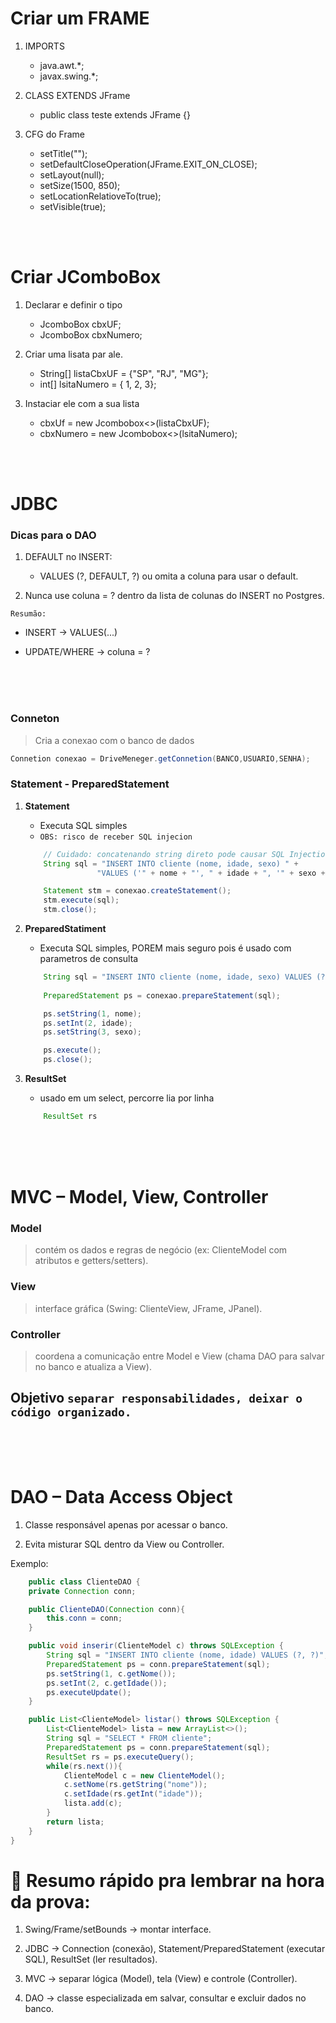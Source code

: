 # Criar um FRAME

1. IMPORTS
    -   java.awt.*;
    -   javax.swing.*;

2. CLASS EXTENDS JFrame
    -   public class teste extends JFrame {}

3. CFG do Frame
    -   setTitle("");
    -   setDefaultCloseOperation(JFrame.EXIT_ON_CLOSE);
    -   setLayout(null);
    -   setSize(1500, 850);
    -   setLocationRelatioveTo(true);
    -   setVisible(true);




<br><br>

# Criar JComboBox

1. Declarar e definir o tipo 
    -   JcomboBox<String> cbxUF;
    -   JcomboBox<int> cbxNumero;


2. Criar uma lisata par ale.
    -   String[] listaCbxUF = {"SP", "RJ", "MG"};
    -   int[] lsitaNumero = { 1, 2, 3};

3. Instaciar ele com a sua lista
    -   cbxUf = new Jcombobox<>(listaCbxUF);
    -   cbxNumero = new Jcombobox<>(lsitaNumero);





<br><br>

# JDBC

### Dicas para o DAO

1. DEFAULT no INSERT: 
    -   VALUES (?, DEFAULT, ?) ou omita a coluna para usar o default.

2. Nunca use coluna = ? dentro da lista de colunas do INSERT no Postgres.

`Resumão:`

-   INSERT → VALUES(...)

-   UPDATE/WHERE → coluna = ?





<br><br><br>

### Conneton 

> Cria a conexao com o banco de dados 

```java
Connetion conexao = DriveMeneger.getConnetion(BANCO,USUARIO,SENHA); 
```

    
### Statement - PreparedStatement

1. **Statement** 
    -   Executa SQL simples
    -   `OBS: risco de receber SQL injecion` 

    ```java
        // Cuidado: concatenando string direto pode causar SQL Injection!
        String sql = "INSERT INTO cliente (nome, idade, sexo) " +
                    "VALUES ('" + nome + "', " + idade + ", '" + sexo + "')";

        Statement stm = conexao.createStatement();
        stm.execute(sql);
        stm.close();
    ```

2. **PreparedStatiment** 
    -   Executa SQL simples, POREM mais seguro pois é usado com parametros de consulta

    ```java
        String sql = "INSERT INTO cliente (nome, idade, sexo) VALUES (?, ?, ?)";
        
        PreparedStatement ps = conexao.prepareStatement(sql);

        ps.setString(1, nome);
        ps.setInt(2, idade);
        ps.setString(3, sexo);

        ps.execute();
        ps.close();
    ```

3. **ResultSet**
    -   usado em um select, percorre lia por linha

    ``` java 
        ResultSet rs 
    ```
    



<br><br><br>

# MVC – Model, View, Controller

### Model 
> contém os dados e regras de negócio (ex: ClienteModel com atributos e getters/setters).

### View 
> interface gráfica (Swing: ClienteView, JFrame, JPanel).

### Controller 
> coordena a comunicação entre Model e View (chama DAO para salvar no banco e atualiza a View).

## Objetivo `separar responsabilidades, deixar o código organizado.`




<br><br><br>

# DAO – Data Access Object

1. Classe responsável apenas por acessar o banco.

2. Evita misturar SQL dentro da View ou Controller.

Exemplo:

```java 
    public class ClienteDAO {
    private Connection conn;

    public ClienteDAO(Connection conn){
        this.conn = conn;
    }

    public void inserir(ClienteModel c) throws SQLException {
        String sql = "INSERT INTO cliente (nome, idade) VALUES (?, ?)";
        PreparedStatement ps = conn.prepareStatement(sql);
        ps.setString(1, c.getNome());
        ps.setInt(2, c.getIdade());
        ps.executeUpdate();
    }

    public List<ClienteModel> listar() throws SQLException {
        List<ClienteModel> lista = new ArrayList<>();
        String sql = "SELECT * FROM cliente";
        PreparedStatement ps = conn.prepareStatement(sql);
        ResultSet rs = ps.executeQuery();
        while(rs.next()){
            ClienteModel c = new ClienteModel();
            c.setNome(rs.getString("nome"));
            c.setIdade(rs.getInt("idade"));
            lista.add(c);
        }
        return lista;
    }
}
```

# 📌 Resumo rápido pra lembrar na hora da prova:

1. Swing/Frame/setBounds → montar interface.

2. JDBC → Connection (conexão), Statement/PreparedStatement (executar SQL), ResultSet (ler resultados).

3. MVC → separar lógica (Model), tela (View) e controle (Controller).

4. DAO → classe especializada em salvar, consultar e excluir dados no banco.